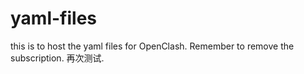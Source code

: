 # yaml-files
this is to host the yaml files for OpenClash.
Remember to remove the subscription.
再次测试.
